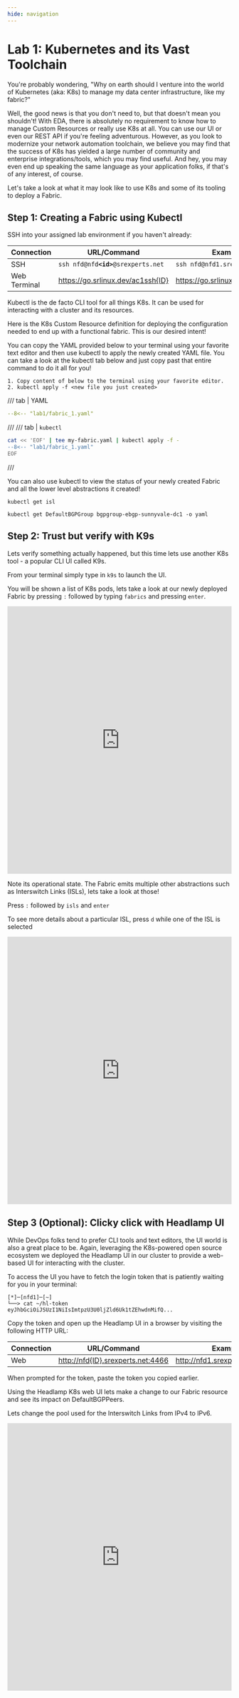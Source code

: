 ```yaml
---
hide: navigation
---
```


# Lab 1: Kubernetes and its Vast Toolchain

You're probably wondering, "Why on earth should I venture into the world of Kubernetes (aka: K8s) to manage my data center infrastructure, like my fabric?"

Well, the good news is that you don't need to, but that doesn't mean you shouldn't! With EDA, there is absolutely no requirement to know how to manage Custom Resources or really use K8s at all. You can use our UI or even our REST API if you're feeling adventurous. However, as you look to modernize your network automation toolchain, we believe you may find that the success of K8s has yielded a large number of community and enterprise integrations/tools, which you may find useful. And hey, you may even end up speaking the same language as your application folks, if that's of any interest, of course.

Let's take a look at what it may look like to use K8s and some of its tooling to deploy a Fabric.

## Step 1: Creating a Fabric using Kubectl

SSH into your assigned lab environment if you haven't already:

| Connection   | URL/Command                             | Example                          |
| ------------ | --------------------------------------- | -------------------------------- |
| SSH          | `ssh nfd@nfd`**`<id>`**`@srexperts.net` | `ssh nfd@nfd1.srexperts.net`     |
| Web Terminal | <https://go.srlinux.dev/ac1ssh{ID}>     | <https://go.srlinux.dev/ac1ssh1> |

Kubectl is the de facto CLI tool for all things K8s. It can be used for interacting with a cluster and its resources.

Here is the K8s Custom Resource definition for deploying the configuration needed to end up with a functional fabric. This is our desired intent!

You can copy the YAML provided below to your terminal using your favorite text editor and then use kubectl to apply the newly created YAML file. You can take a look at the kubectl tab below and just copy past that entire command to do it all for you!

```
1. Copy content of below to the terminal using your favorite editor.
2. kubectl apply -f <new file you just created>
```

/// tab | YAML

```yaml
--8<-- "lab1/fabric_1.yaml"
```

///
/// tab | `kubectl`

```bash
cat << 'EOF' | tee my-fabric.yaml | kubectl apply -f -
--8<-- "lab1/fabric_1.yaml"
EOF
```

///

You can also use kubectl to view the status of your newly created Fabric and all the lower level abstractions it created!

```
kubectl get isl
```

```
kubectl get DefaultBGPGroup bgpgroup-ebgp-sunnyvale-dc1 -o yaml
```

## Step 2: Trust but verify with K9s

Lets verify something actually happened, but this time lets use another K8s tool - a popular CLI UI called K9s.

From your terminal simply type in `k9s` to launch the UI.

You will be shown a list of K8s pods, lets take a look at our newly deployed Fabric by pressing `:` followed by typing `fabrics` and pressing `enter`.

<iframe width="100%" height="600px" src="https://www.youtube.com/embed/Zm3el3psFrw" title="k9s fabric" frameborder="0" allow="accelerometer; autoplay; clipboard-write; encrypted-media; gyroscope; picture-in-picture; web-share" referrerpolicy="strict-origin-when-cross-origin" allowfullscreen></iframe>

Note its operational state.  The Fabric emits multiple other abstractions such as Interswitch Links (ISLs), lets take a look at those!

Press `:` followed by `isls` and `enter`

To see more details about a particular ISL, press `d` while one of the ISL is selected

<iframe width="100%" height="600px" src="https://www.youtube.com/embed/KpuCeAQ6aMk" title="k9s isl" frameborder="0" allow="accelerometer; autoplay; clipboard-write; encrypted-media; gyroscope; picture-in-picture; web-share" referrerpolicy="strict-origin-when-cross-origin" allowfullscreen></iframe>

## Step 3 (Optional): Clicky click with Headlamp UI

While DevOps folks tend to prefer CLI tools and text editors, the UI world is also a great place to be. Again, leveraging the K8s-powered open source ecosystem we deployed the Headlamp UI in our cluster to provide a web-based UI for interacting with the cluster.

To access the UI you have to fetch the login token that is patiently waiting for you in your terminal:

```
[*]─[nfd1]─[~]
└──> cat ~/hl-token
eyJhbGciOiJSUzI1NiIsImtpzU3U0ljZld6Uk1tZEhwdnMifQ...
```

Copy the token and open up the Headlamp UI in a browser by visiting the following HTTP URL:

| Connection | URL/Command                         | Example                          |
| ---------- | ----------------------------------- | -------------------------------- |
| Web        | <http://nfd{ID}.srexperts.net:4466> | <http://nfd1.srexperts.net:4466> |

When prompted for the token, paste the token you copied earlier.

Using the Headlamp K8s web UI lets make a change to our Fabric resource and see its impact on DefaultBGPPeers.

Lets change the pool used for the Interswitch Links from IPv4 to IPv6.

<iframe width="100%" height="600px" src="https://www.youtube.com/embed/zEKzGZa9CK4" title="head" frameborder="0" allow="accelerometer; autoplay; clipboard-write; encrypted-media; gyroscope; picture-in-picture; web-share" referrerpolicy="strict-origin-when-cross-origin" allowfullscreen></iframe>
